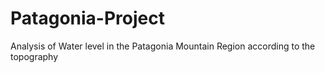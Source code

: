# Patagonia-Project
Analysis of Water level in the Patagonia Mountain Region according to the topography
